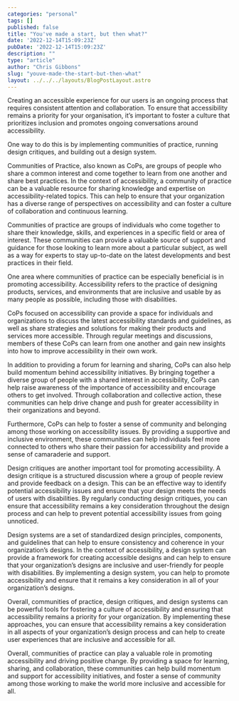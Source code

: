 ```yaml
---
categories: "personal"
tags: []
published: false
title: "You've made a start, but then what?"
date: '2022-12-14T15:09:23Z'
pubDate: '2022-12-14T15:09:23Z'
description: ""
type: "article"
author: "Chris Gibbons"
slug: "youve-made-the-start-but-then-what"
layout: ../../../layouts/BlogPostLayout.astro
---
```

Creating an accessible experience for our users is an ongoing process that requires consistent attention and collaboration. To ensure that accessibility remains a priority for your organisation, it’s important to foster a culture that prioritizes inclusion and promotes ongoing conversations around accessibility.

One way to do this is by implementing communities of practice, running design critiques, and building out a design system.

Communities of Practice, also known as CoPs, are groups of people who share a common interest and come together to learn from one another and share best practices. In the context of accessibility, a community of practice can be a valuable resource for sharing knowledge and expertise on accessibility-related topics. This can help to ensure that your organization has a diverse range of perspectives on accessibility and can foster a culture of collaboration and continuous learning.

Communities of practice are groups of individuals who come together to share their knowledge, skills, and experiences in a specific field or area of interest. These communities can provide a valuable source of support and guidance for those looking to learn more about a particular subject, as well as a way for experts to stay up-to-date on the latest developments and best practices in their field.

One area where communities of practice can be especially beneficial is in promoting accessibility. Accessibility refers to the practice of designing products, services, and environments that are inclusive and usable by as many people as possible, including those with disabilities.

CoPs focused on accessibility can provide a space for individuals and organizations to discuss the latest accessibility standards and guidelines, as well as share strategies and solutions for making their products and services more accessible. Through regular meetings and discussions, members of these CoPs can learn from one another and gain new insights into how to improve accessibility in their own work.

In addition to providing a forum for learning and sharing, CoPs can also help build momentum behind accessibility initiatives. By bringing together a diverse group of people with a shared interest in accessibility, CoPs can help raise awareness of the importance of accessibility and encourage others to get involved. Through collaboration and collective action, these communities can help drive change and push for greater accessibility in their organizations and beyond.

Furthermore, CoPs can help to foster a sense of community and belonging among those working on accessibility issues. By providing a supportive and inclusive environment, these communities can help individuals feel more connected to others who share their passion for accessibility and provide a sense of camaraderie and support.


Design critiques are another important tool for promoting accessibility. A design critique is a structured discussion where a group of people review and provide feedback on a design. This can be an effective way to identify potential accessibility issues and ensure that your design meets the needs of users with disabilities. By regularly conducting design critiques, you can ensure that accessibility remains a key consideration throughout the design process and can help to prevent potential accessibility issues from going unnoticed.

Design systems are a set of standardized design principles, components, and guidelines that can help to ensure consistency and coherence in your organization’s designs. In the context of accessibility, a design system can provide a framework for creating accessible designs and can help to ensure that your organization’s designs are inclusive and user-friendly for people with disabilities. By implementing a design system, you can help to promote accessibility and ensure that it remains a key consideration in all of your organization’s designs.

Overall, communities of practice, design critiques, and design systems can be powerful tools for fostering a culture of accessibility and ensuring that accessibility remains a priority for your organization. By implementing these approaches, you can ensure that accessibility remains a key consideration in all aspects of your organization’s design process and can help to create user experiences that are inclusive and accessible for all.


Overall, communities of practice can play a valuable role in promoting accessibility and driving positive change. By providing a space for learning, sharing, and collaboration, these communities can help build momentum and support for accessibility initiatives, and foster a sense of community among those working to make the world more inclusive and accessible for all.
